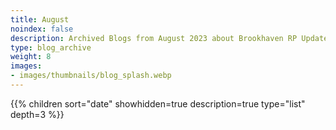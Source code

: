 ```yaml
---
title: August
noindex: false
description: Archived Blogs from August 2023 about Brookhaven RP Updates, exciting news, and new findings
type: blog_archive
weight: 8
images:
- images/thumbnails/blog_splash.webp
---
```




{{% children sort="date" showhidden=true description=true type="list" depth=3 %}}
